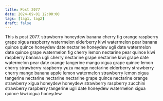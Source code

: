 ```yaml
---
title: Post 2077
date: 2024-09-01 12:00:00
tags: [tag1, tag2]
draft: false
---
```

This is post 2077.
strawberry
honeydew
banana
cherry
fig
orange
raspberry
grape
xigua
raspberry
watermelon
elderberry
kiwi
watermelon
pear
banana
quince
quince
honeydew
date
nectarine
honeydew
ugli
date
watermelon
date
quince
grape
watermelon
fig
cherry
lemon
nectarine
pear
quince
kiwi
raspberry
banana
ugli
cherry
nectarine
grape
nectarine
kiwi
grape
date
watermelon
pear
date
orange
tangerine
mango
xigua
grape
quince
lemon
cherry
strawberry
raspberry
yuzu
mango
nectarine
elderberry
strawberry
cherry
mango
banana
apple
lemon
watermelon
strawberry
lemon
xigua
tangerine
nectarine
nectarine
nectarine
grape
quince
nectarine
orange
strawberry
xigua
honeydew
honeydew
strawberry
raspberry
zucchini
strawberry
raspberry
tangerine
ugli
date
honeydew
watermelon
xigua
quince
kiwi
xigua
honeydew
